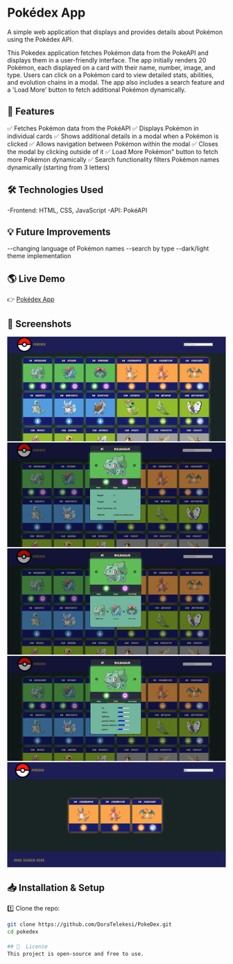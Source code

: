 # Pokédex App 

A simple web application that displays and provides details about Pokémon using the Pokédex API.

This Pokedex application fetches Pokémon data from the PokeAPI and displays them in a user-friendly interface. The app initially renders 20 Pokémon, each displayed on a card with their name, number, image, and type. Users can click on a Pokémon card to view detailed stats, abilities, and evolution chains in a modal. The app also includes a search feature and a 'Load More' button to fetch additional Pokémon dynamically.

## 📌 Features  
✅ Fetches Pokémon data from the PokéAPI
✅ Displays Pokémon in individual cards
✅ Shows additional details in a modal when a Pokémon is clicked
✅ Allows navigation between Pokémon within the modal
✅ Closes the modal by clicking outside of it
✅ Load More Pokémon" button to fetch more Pokémon dynamically
✅ Search functionality filters Pokémon names dynamically (starting from 3 letters)

## 🛠️ Technologies Used  
-Frontend: HTML, CSS, JavaScript
-API: PokéAPI

## 💡 Future Improvements
--changing language of Pokémon names
--search by type
--dark/light theme implementation

## 🌎 Live Demo  
👉 [Pokédex App](https://your-username.github.io/your-repo/)

## 📸 Screenshots  
![Main](https://github.com/DoraTelekesi/PokeDex/blob/main/Pokedex_main.png?raw=true)
![Modal_Main Section](https://github.com/DoraTelekesi/PokeDex/blob/main/Pokedex_modal_opened.png?raw=true)
![Modal Evo Chain](https://github.com/DoraTelekesi/PokeDex/blob/main/Pokedex_modal_opened_evo_chain.png?raw=true)
![Modal Stats](https://github.com/DoraTelekesi/PokeDex/blob/main/Pokedex_modal_opened_stats.png?raw=true)
![Search and Filter](https://github.com/DoraTelekesi/PokeDex/blob/main/Pokedex_search%20and%20filter.png?raw=true)

## 📥 Installation & Setup  
1️⃣ Clone the repo:  
   ```bash
   git clone https://github.com/DoraTelekesi/PokeDex.git
   cd pokedex

## 📝  License
 This project is open-source and free to use.

